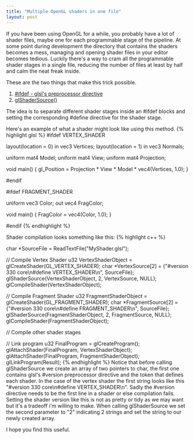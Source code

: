 ```yaml
---
title: "Multiple OpenGL shaders in one file"
layout: post
---
```


If you have been using OpenGL for a while, you probably have a lot of
shader files, maybe one for each programmable stage of the
pipeline. At some point during development the directory that contains
the shaders becomes a mess, managing and opening shader files
in your editor becomes tedious. Luckily there's a way to cram all the
programmable shader stages in a single file, reducing the number of
files at least by half and calm the neat freak inside.

These are the two things that make this trick possible.
1. [#ifdef - glsl's preprocessor directive](https://www.khronos.org/opengl/wiki/Core_Language_(GLSL)#Preprocessor_directives)
2. [glShaderSource()](http://docs.gl/gl3/glShaderSource)

The idea is to separate different shader stages inside an #ifdef blocks and setting the corresponding #define directive for the shader stage.

Here's an example of what a shader might look like using this method.
{% highlight glsl %}
#ifdef VERTEX_SHADER

layout(location = 0) in vec3 Vertices;
layout(location = 1) in vec3 Normals;

uniform mat4 Model;
uniform mat4 View;
uniform mat4 Projection;

void main()
{
    gl_Position = Projection * View * Model * vec4(Vertices, 1.0);
}

#endif

#ifdef FRAGMENT_SHADER

uniform vec3 Color;
out vec4 FragColor;

void main()
{
   FragColor = vec4(Color, 1.0);
}

#endif
{% endhighlight %}

Shader compilation looks something like this:
{% highlight c++ %}

char *SourceFile = ReadTextFile("MyShader.glsl");

// Compile Vertex Shader
u32 VertexShaderObject = glCreateShader(GL_VERTEX_SHADER);
char *VertexSource[2] = {"#version 330 core\n#define VERTEX_SHADER\n", SourceFile};
glShaderSource(VertexShaderObject, 2, VertexSource, NULL);
glCompileShader(VertexShaderObject);

// Compile Fragment Shader
u32 FragmentShaderObject = glCreateShader(GL_FRAGMENT_SHADER);
char *FragmentSource[2] = {"#version 330 core\n#define FRAGMENT_SHADER\n", SourceFile};
glShaderSource(FragmentShaderObject, 2, FragmentSource, NULL);
glCompileShader(FragmentShaderObject);

// Compile other shader stages

// Link program
u32 FinalProgram = glCreateProgram();
glAttachShader(FinalProgram, VertexShaderObject);
glAttachShader(FinalProgram, FragmentShaderObject);
glLinkProgram(Result);
{% endhighlight %}
Notice that before calling glShaderSource we create an array of two
pointers to char, the first one contains glsl's #version preprocessor
directive and the token that defines each shader. In the case of the
vertex shader the first string looks like this "#version 330
core\n#define VERTEX_SHADER\n".  Sadly the #version directive needs to
be the first line in a shader or else compilation fails. Setting the
shader version like this is not as pretty or tidy as we may want but
it's a tradeoff i'm willing to make. When calling glShaderSource we
set the second parameter to "2" indicating 2 strings and set the
string to our newly created array.


I hope you find this useful.

